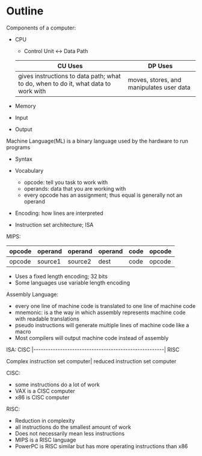 # Outline

Components of a computer:
  - CPU
    - Control Unit <-> Data Path

    | CU Uses | DP Uses |
    |---------|---------|
    | gives instructions to data path; what to do, when to do it, what data to work with | moves, stores, and manipulates user data |

  - Memory
  - Input
  - Output

Machine Language(ML) is a binary language used by the hardware to run programs
  - Syntax
  - Vocabulary
    - opcode: tell you task to work with
    - operands: data that you are working with
    - every opcode has an assignment; thus equal is generally not an operand

  - Encoding: how lines are interpreted
  - Instruction set architecture; ISA

MIPS:

|opcode|operand|operand|operand|code|opcode|
|---|---|---|---|---|---|
|opcode|source1|source2|dest|code|opcode|

  - Uses a fixed length encoding; 32 bits
  - Some languages use variable length encoding

Assembly Language:
  - every one line of machine code is translated to one line of machine code
  - mnemonic: is a the way in which assembly represents machine code with readable translations
  - pseudo instructions will generate multiple lines of machine code like a macro
  - Most compilers will output machine code instead of assembly

ISA:
CISC |------------------------------------------------------| RISC

Complex instruction set computer| reduced instruction set computer

CISC:
  - some instructions do a lot of work
  - VAX is a CISC computer
  - x86 is CISC computer

RISC:
  - Reduction in complexity
  - all instructions do the smallest amount of work
  - Does not necessarily mean less instructions
  - MIPS is a RISC language
  - PowerPC is RISC similar but has more operating instructions than x86
